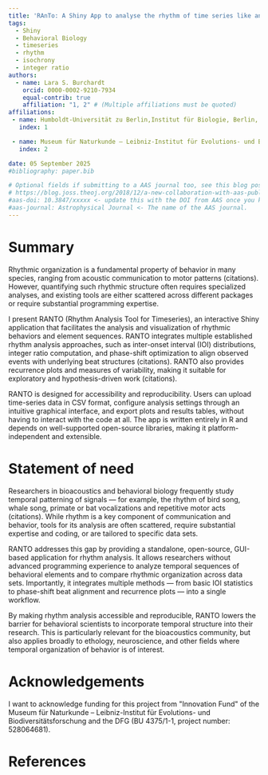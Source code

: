 ```yaml
---
title: 'RAnTo: A Shiny App to analyse the rhythm of time series like animal communication'
tags:
  - Shiny
  - Behavioral Biology
  - timeseries
  - rhythm
  - isochrony
  - integer ratio
authors:
  - name: Lara S. Burchardt
    orcid: 0000-0002-9210-7934
    equal-contrib: true
    affiliation: "1, 2" # (Multiple affiliations must be quoted)
affiliations:
 - name: Humboldt-Universität zu Berlin,Institut für Biologie, Berlin, Germany
   index: 1

 - name: Museum für Naturkunde – Leibniz-Institut für Evolutions- und Biodiversitätsforschung
   index: 2

date: 05 September 2025
#bibliography: paper.bib

# Optional fields if submitting to a AAS journal too, see this blog post:
# https://blog.joss.theoj.org/2018/12/a-new-collaboration-with-aas-publishing
#aas-doi: 10.3847/xxxxx <- update this with the DOI from AAS once you know it.
#aas-journal: Astrophysical Journal <- The name of the AAS journal.
---
```


# Summary

Rhythmic organization is a fundamental property of behavior in many species, ranging from acoustic communication to motor patterns (citations). However, quantifying such rhythmic structure often requires specialized analyses, and existing tools are either scattered across different packages or require substantial programming expertise.

I present RANTO (Rhythm Analysis Tool for Timeseries), an interactive Shiny application that facilitates the analysis and visualization of rhythmic behaviors and element sequences. RANTO integrates multiple established rhythm analysis approaches, such as inter-onset interval (IOI) distributions, integer ratio computation, and phase-shift optimization to align observed events with underlying beat structures (citations). RANTO also provides recurrence plots and measures of variability, making it suitable for exploratory and hypothesis-driven work (citations).

RANTO is designed for accessibility and reproducibility. Users can upload time-series data in CSV format, configure analysis settings through an intuitive graphical interface, and export plots and results tables, without having to interact with the code at all. The app is written entirely in R and depends on well-supported open-source libraries, making it platform-independent and extensible. 

# Statement of need

Researchers in bioacoustics and behavioral biology frequently study temporal patterning of signals — for example, the rhythm of bird song, whale song, primate or bat vocalizations and repetitive motor acts (citations). While rhythm is a key component of communication and behavior, tools for its analysis are often scattered, require substantial expertise and coding, or are tailored to specific data sets.

RANTO addresses this gap by providing a standalone, open-source, GUI-based application for rhythm analysis. It allows researchers without advanced programming experience to analyze temporal sequences of behavioral elements and to compare rhythmic organization across data sets. Importantly, it integrates multiple methods — from basic IOI statistics to phase-shift beat alignment and recurrence plots — into a single workflow.

By making rhythm analysis accessible and reproducible, RANTO lowers the barrier for behavioral scientists to incorporate temporal structure into their research. This is particularly relevant for the bioacoustics community, but also applies broadly to ethology, neuroscience, and other fields where temporal organization of behavior is of interest.

# Acknowledgements

I want to acknowledge funding for this project from "Innovation Fund" of the Museum für Naturkunde – Leibniz-Institut für Evolutions- und Biodiversitätsforschung and the DFG (BU 4375/1-1, project number: 528064681). 

# References